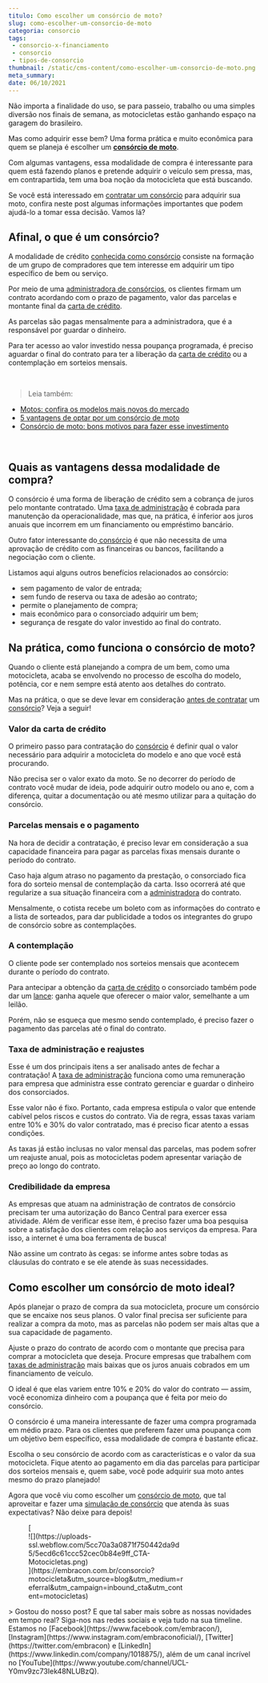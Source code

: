 ```yaml
---
titulo: Como escolher um consórcio de moto?
slug: como-escolher-um-consorcio-de-moto
categoria: consorcio
tags:
 - consorcio-x-financiamento
 - consorcio
 - tipos-de-consorcio
thumbnail: /static/cms-content/como-escolher-um-consorcio-de-moto.png
meta_summary: 
date: 06/10/2021
---
```

Não importa a finalidade do uso, se para passeio, trabalho ou uma simples diversão nos finais de semana, as motocicletas estão ganhando espaço na garagem do brasileiro.

Mas como adquirir esse bem? Uma forma prática e muito econômica para quem se planeja é escolher um [**consórcio de moto**](https://www.embracon.com.br/consorcio-motos).

Com algumas vantagens, essa modalidade de compra é interessante para quem está fazendo planos e pretende adquirir o veículo sem pressa, mas, em contrapartida, tem uma boa noção da motocicleta que está buscando.

Se você está interessado em [contratar um consórcio](https://www.embracon.com.br/blog/por-que-e-como-contratar-um-consorcio-da-embracon) para adquirir sua moto, confira neste post algumas informações importantes que podem ajudá-lo a tomar essa decisão. Vamos lá?

Afinal, o que é um consórcio?
-----------------------------

A modalidade de crédito [conhecida como consórcio](https://www.embracon.com.br/blog/afinal-o-que-e-o-consorcio) consiste na formação de um grupo de compradores que tem interesse em adquirir um tipo específico de bem ou serviço.

Por meio de uma [administradora de consórcios](https://www.embracon.com.br/blog/afinal-o-que-uma-administradora-de-consorcio-faz), os clientes firmam um contrato acordando com o prazo de pagamento, valor das parcelas e montante final da [carta de crédito](https://www.embracon.com.br/conhecaoconsorcio/o-que-e-carta-de-credito).

As parcelas são pagas mensalmente para a administradora, que é a responsável por guardar o dinheiro.

Para ter acesso ao valor investido nessa poupança programada, é preciso aguardar o final do contrato para ter a liberação da [carta de crédito](https://www.embracon.com.br/conhecaoconsorcio/o-que-e-carta-de-credito) ou a contemplação em sorteios mensais.

‍

> Leia também:

- [Motos: confira os modelos mais novos do mercado](https://www.embracon.com.br/blog/motos-confira-os-modelos-mais-novos-do-mercado)
- [5 vantagens de optar por um consórcio de moto](https://www.embracon.com.br/blog/5-vantagens-consorcio-de-moto)
- [Consórcio de moto: bons motivos para fazer esse investimento](https://www.embracon.com.br/blog/consorcio-de-moto-bons-motivos-para-fazer-esse-investimento)

‍

Quais as vantagens dessa modalidade de compra?
----------------------------------------------

O consórcio é uma forma de liberação de crédito sem a cobrança de juros pelo montante contratado. Uma [taxa de administração](https://www.embracon.com.br/conhecaoconsorcio/o-que-e-taxa-de-administracao) é cobrada para manutenção da operacionalidade, mas que, na prática, é inferior aos juros anuais que incorrem em um financiamento ou empréstimo bancário.

Outro fator interessante do[ consórcio](https://www.embracon.com.br/conhecaoconsorcio/o-que-e-consorcio) é que não necessita de uma aprovação de crédito com as financeiras ou bancos, facilitando a negociação com o cliente.

Listamos aqui alguns outros benefícios relacionados ao consórcio:

- sem pagamento de valor de entrada;
- sem fundo de reserva ou taxa de adesão ao contrato;
- permite o planejamento de compra;
- mais econômico para o consorciado adquirir um bem;
- segurança de resgate do valor investido ao final do contrato.

Na prática, como funciona o consórcio de moto?
----------------------------------------------

Quando o cliente está planejando a compra de um bem, como uma motocicleta, acaba se envolvendo no processo de escolha do modelo, potência, cor e nem sempre está atento aos detalhes do contrato.

Mas na prática, o que se deve levar em consideração [antes de contratar](https://www.embracon.com.br/blog/por-que-e-como-contratar-um-consorcio-da-embracon) um [consórcio](https://www.embracon.com.br/consorcio-motos)? Veja a seguir!

### Valor da carta de crédito

O primeiro passo para contratação do [consórcio](https://www.embracon.com.br/conhecaoconsorcio/o-que-e-consorcio) é definir qual o valor necessário para adquirir a motocicleta do modelo e ano que você está procurando.

Não precisa ser o valor exato da moto. Se no decorrer do período de contrato você mudar de ideia, pode adquirir outro modelo ou ano e, com a diferença, quitar a documentação ou até mesmo utilizar para a quitação do consórcio.

### Parcelas mensais e o pagamento

Na hora de decidir a contratação, é preciso levar em consideração a sua capacidade financeira para pagar as parcelas fixas mensais durante o período do contrato.

Caso haja algum atraso no pagamento da prestação, o consorciado fica fora do sorteio mensal de contemplação da carta. Isso ocorrerá até que regularize a sua situação financeira com a [administradora](https://www.embracon.com.br/blog/afinal-o-que-uma-administradora-de-consorcio-faz) do contrato.

Mensalmente, o cotista recebe um boleto com as informações do contrato e a lista de sorteados, para dar publicidade a todos os integrantes do grupo de consórcio sobre as contemplações.

### A contemplação

O cliente pode ser contemplado nos sorteios mensais que acontecem durante o período do contrato.

Para antecipar a obtenção da [carta de crédito](https://www.embracon.com.br/conhecaoconsorcio/o-que-e-carta-de-credito) o consorciado também pode dar um [lance](https://www.embracon.com.br/conhecaoconsorcio/o-que-e-o-lance): ganha aquele que oferecer o maior valor, semelhante a um leilão.

Porém, não se esqueça que mesmo sendo contemplado, é preciso fazer o pagamento das parcelas até o final do contrato.

### Taxa de administração e reajustes

Esse é um dos principais itens a ser analisado antes de fechar a contratação! A [taxa de administração](https://www.embracon.com.br/conhecaoconsorcio/o-que-e-taxa-de-administracao) funciona como uma remuneração para empresa que administra esse contrato gerenciar e guardar o dinheiro dos consorciados.

Esse valor não é fixo. Portanto, cada empresa estipula o valor que entende cabível pelos riscos e custos do contrato. Via de regra, essas taxas variam entre 10% e 30% do valor contratado, mas é preciso ficar atento a essas condições.

As taxas já estão inclusas no valor mensal das parcelas, mas podem sofrer um reajuste anual, pois as motocicletas podem apresentar variação de preço ao longo do contrato.

### Credibilidade da empresa

As empresas que atuam na administração de contratos de consórcio precisam ter uma autorização do Banco Central para exercer essa atividade. Além de verificar esse item, é preciso fazer uma boa pesquisa sobre a satisfação dos clientes com relação aos serviços da empresa. Para isso, a internet é uma boa ferramenta de busca!

Não assine um contrato às cegas: se informe antes sobre todas as cláusulas do contrato e se ele atende às suas necessidades.

Como escolher um consórcio de moto ideal?
-----------------------------------------

Após planejar o prazo de compra da sua motocicleta, procure um consórcio que se encaixe nos seus planos. O valor final precisa ser suficiente para realizar a compra da moto, mas as parcelas não podem ser mais altas que a sua capacidade de pagamento.

Ajuste o prazo do contrato de acordo com o montante que precisa para comprar a motocicleta que deseja. Procure empresas que trabalhem com [taxas de administração](https://www.embracon.com.br/conhecaoconsorcio/o-que-e-taxa-de-administracao) mais baixas que os juros anuais cobrados em um financiamento de veículo.

O ideal é que elas variem entre 10% e 20% do valor do contrato — assim, você economiza dinheiro com a poupança que é feita por meio do consórcio.

O consórcio é uma maneira interessante de fazer uma compra programada em médio prazo. Para os clientes que preferem fazer uma poupança com um objetivo bem específico, essa modalidade de compra é bastante eficaz.

Escolha o seu consórcio de acordo com as características e o valor da sua motocicleta. Fique atento ao pagamento em dia das parcelas para participar dos sorteios mensais e, quem sabe, você pode adquirir sua moto antes mesmo do prazo planejado!

Agora que você viu como escolher um [consórcio de moto](https://www.embracon.com.br/consorcio-motos), que tal aproveitar e fazer uma [simulação de consórcio](https://www.embracon.com.br/consorcio) que atenda às suas expectativas? Não deixe para depois!

<figure class="w-richtext-figure-type-image w-richtext-align-center" style="max-width:310px">[<div>![](https://uploads-ssl.webflow.com/5cc70a3a0871f750442da9d5/5ecd6c61ccc52cec0b84e9ff_CTA-Motocicletas.png)</div>](https://embracon.com.br/consorcio?motocicleta&utm_source=blog&utm_medium=referral&utm_campaign=inbound_cta&utm_content=motocicletas)</figure>> Gostou do nosso post? E que tal saber mais sobre as nossas novidades em tempo real? Siga-nos nas redes sociais e veja tudo na sua timeline. Estamos no [Facebook](https://www.facebook.com/embracon/), [Instagram](https://www.instagram.com/embraconoficial/), [Twitter](https://twitter.com/embracon) e [LinkedIn](https://www.linkedin.com/company/1018875/), além de um canal incrível no [YouTube](https://www.youtube.com/channel/UCL-Y0mv9zc73Iek48NLUBzQ).
